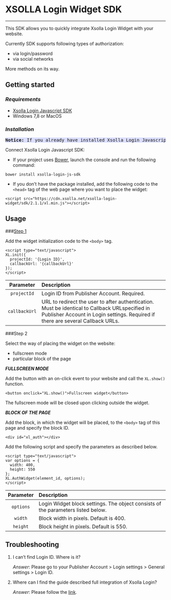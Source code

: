 # XSOLLA Login Widget SDK
---

This SDK allows you to quickly integrate Xsolla Login Widget with your website.

Currently SDK supports following types of authorization:

+ via login/password
+ via social networks

More methods on its way.


## Getting started


### *Requirements*

+ [Xsolla Login Javascript SDK](https://github.com/xsolla/xsolla-login-js-sdk)
+ Windows 7,8 or MacOS

### *Installation*

<pre style="background-color: #dbdeff"><strong>Notice:</strong> If you already have installed Xsolla Login Javascript SDK, please go to section <strong>Usage</strong></pre>

Connect Xsolla Login Javascript SDK:

- If your project uses [Bower](http://bower.io/), launch the console and run the following command:

`bower install xsolla-login-js-sdk`

- If you don’t have the package installed, add the following code to the `<head>` tag of the web page where you want to place the widget:

```<script src="https://cdn.xsolla.net/xsolla-login-widget/sdk/2.1.1/xl.min.js"></script>```


## Usage


###<u>Step 1</u>


Add the widget initialization code to the `<body>` tag.


	<script type="text/javascript">
	XL.init({
	  projectId: '{Login ID}',
	  callbackUrl: '{callbackUrl}'
	});
	</script>


**Parameter**|**Description**
:------:|:------
`projectId`|Login ID from Publisher Account. Required.
`callbackUrl`|URL to redirect the user to after authentication. Must be identical to Callback URLspecified in Publisher Account in Login settings. Required if there are several Callback URLs.

###Step 2

Select the way of placing the widget on the website:

+ fullscreen mode
+ particular block of the page

***FULLSCREEN MODE***

Add the button with an on-click event to your website and call the `XL.show()` function.

`<button onclick="XL.show()">Fullscreen widget</button>`

The fullscreen mode will be closed upon clicking outside the widget.


***BLOCK OF THE PAGE***

Add the block, in which the widget will be placed, to the `<body>` tag of this page and specify the block ID.

`<div id="xl_auth"></div>`

Add the following script and specify the parameters as described below.

	<script type="text/javascript">
	var options = {
	  width: 400,
	  height: 550
	};
	XL.AuthWidget(element_id, options);
	</script>

**Parameter**|**Description**
:------:|:------
`options`|Login Widget block settings. The object consists of the parameters listed below.
`width`|Block width in pixels. Default is 400.
`height`|Block height in pixels. Default is 550.

## Troubleshooting

1. I can’t find Login ID. Where is it?

    *Answer*: Please go to your Publisher Account > Login settings > General settings > Login ID.
2. Where can I find the guide described full integration of Xsolla Login?

    *Answer*: Please follow the [link](http://developers.xsolla.com/doc/login).
